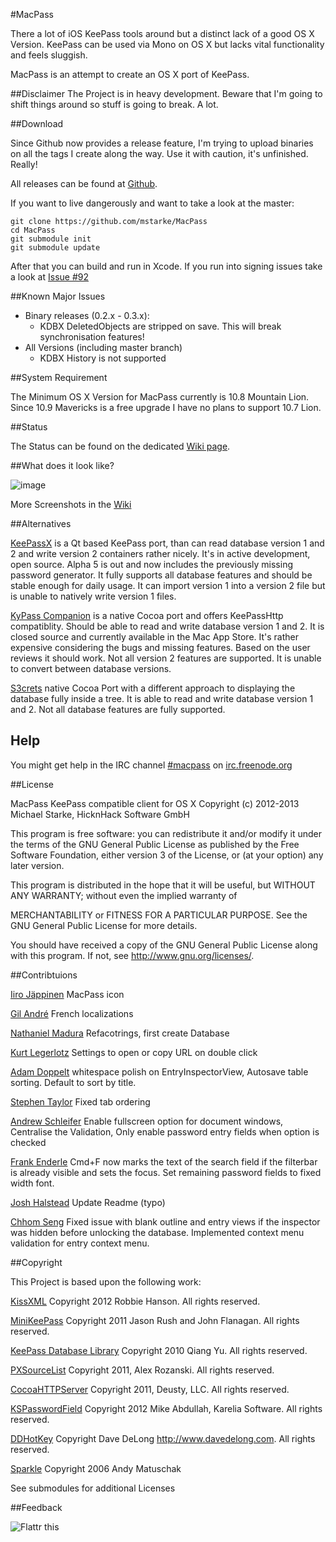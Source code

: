 #MacPass

There a lot of iOS KeePass tools around but a distinct lack of a good OS X Version.
KeePass can be used via Mono on OS X but lacks vital functionality and feels sluggish.

MacPass is an attempt to create an OS X port of KeePass.

##Disclaimer
The Project is in heavy development. Beware that I'm going to shift things around so stuff is going to break. A lot.

##Download

Since Github now provides a release feature, I'm trying to upload binaries on all the tags I create along the way.
Use it with caution, it's unfinished. Really!

All releases can be found at [Github](https://github.com/mstarke/MacPass/releases).

If you want to live dangerously and want to take a look at the master:

    git clone https://github.com/mstarke/MacPass
    cd MacPass
    git submodule init
    git submodule update

After that you can build and run in Xcode. If you run into signing issues take a look at [Issue #92](https://github.com/mstarke/MacPass/issues/92)

##Known Major Issues

* Binary releases (0.2.x - 0.3.x):
  * KDBX DeletedObjects are stripped on save. This will break synchronisation features!
* All Versions (including master branch)
  * KDBX History is not supported
  
##System Requirement

The Minimum OS X Version for MacPass currently is 10.8 Mountain Lion.
Since 10.9 Mavericks is a free upgrade I have no plans to support 10.7 Lion.

##Status

The Status can be found on the dedicated [Wiki page](https://github.com/mstarke/MacPass/wiki/Status).

##What does it look like?

![image](https://raw.github.com/mstarke/MacPass/master/Assets/Screenshots/MacPass.png)

More Screenshots in the [Wiki](https://github.com/mstarke/MacPass/wiki/Screenshots)

##Alternatives

[KeePassX](http://www.keepassx.org) is a Qt based KeePass port, than can read database version 1 and 2 and write version 2 containers rather nicely.
It's in active development, open source. Alpha 5 is out and now includes the previously missing password generator. It fully supports all database features and should be stable enough for daily usage. It can import version 1 into a version 2 file but is unable to natively write version 1 files.

[KyPass Companion](http://www.kyuran.be/logiciels/kypass4mac/) is a native Cocoa port and offers KeePassHttp compatiblity.
Should be able to read and write database version 1 and 2. It is closed source and currently available in the Mac App Store. It's rather expensive considering the bugs and missing features. Based on the user reviews it should work. Not all version 2 features are supported. It is unable to convert between database versions.

[S3crets](http://s3crets.com/en/help/) native Cocoa Port with a different approach to displaying the database fully inside a tree.
It is able to read and write database version 1 and 2. Not all database features are fully supported.

## Help

You might get help in the IRC channel [#macpass](irc://irc.freenode.org/macpass) on [irc.freenode.org](irc://irc.freenode.org)

##License

MacPass KeePass compatible client for OS X
Copyright (c) 2012-2013  Michael Starke, HicknHack Software GmbH
  
This program is free software: you can redistribute it and/or modify
it under the terms of the GNU General Public License as published by
the Free Software Foundation, either version 3 of the License, or
(at your option) any later version.

This program is distributed in the hope that it will be useful,
but WITHOUT ANY WARRANTY; without even the implied warranty of

MERCHANTABILITY or FITNESS FOR A PARTICULAR PURPOSE.  See the
GNU General Public License for more details.

You should have received a copy of the GNU General Public License
along with this program.  If not, see <http://www.gnu.org/licenses/>.

##Contribtuions

[Iiro Jäppinen](https://iiro.jappinen.me) MacPass icon

[Gil André](mailto:gil@panix.com) French localizations

[Nathaniel Madura](mailto:nmadura@umich.edu) Refacotrings, first create Database 

[Kurt Legerlotz](https://github.com/lotz) Settings to open or copy URL on double click

[Adam Doppelt](mailto:amd@gurge.com) whitespace polish on EntryInspectorView, Autosave table sorting. Default to sort by title.

[Stephen Taylor](http://www.makegames.co.uk/) Fixed tab ordering

[Andrew Schleifer](mailto:me@andrewschleifer.name) Enable fullscreen option for document windows, Centralise the Validation, Only enable password entry fields when option is checked

[Frank Enderle](http://www.anamica.de/) Cmd+F now marks the text of the search field if the filterbar is already visible and sets the focus. Set remaining password fields to fixed width font.

[Josh Halstead](mailto:jhalstead85@gmail.com) Update Readme (typo)

[Chhom Seng](https://github.com/cseng) Fixed issue with blank outline and entry views if the inspector was hidden before unlocking the database. Implemented context menu validation for entry context menu.


##Copyright

This Project is based upon the following work:

[KissXML](https://github.com/robbiehanson/KissXML) Copyright 2012 Robbie Hanson. All rights reserved.

[MiniKeePass](https://github.com/MiniKeePass/MiniKeePass) Copyright 2011 Jason Rush and John Flanagan. All rights reserved.

[KeePass Database Library](https://github.com/mpowrie/KeePassLib) Copyright 2010 Qiang Yu. All rights reserved.

[PXSourceList](https://github.com/Perspx/PXSourceList) Copyright 2011, Alex Rozanski. All rights reserved.

[CocoaHTTPServer](https://github.com/robbiehanson/CocoaHTTPServer ) Copyright 2011, Deusty, LLC. All rights reserved.

[KSPasswordField](https://github.com/karelia/SecurityInterface) Copyright 2012 Mike Abdullah, Karelia Software. All rights reserved.

[DDHotKey](https://github.com/davedelong/DDHotKey) Copyright Dave DeLong http://www.davedelong.com. All rights reserved.

[Sparkle](http://sparkle.andymatuschak.org) Copyright 2006 Andy Matuschak

See submodules for additional Licenses

##Feedback

![Flattr this](http://api.flattr.com/button/flattr-badge-large.png)
